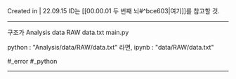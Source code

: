 Created in | 22.09.15
ID는 [[00.00.01 두 번째 뇌#^bce603|여기]]를 참고할 것.

---

구조가
Analysis
	data
		RAW
			data.txt
	main.py

python : "Analysis/data/RAW/data.txt" 라면,
ipynb : "data/RAW/data.txt"

#_error #_python 




---

